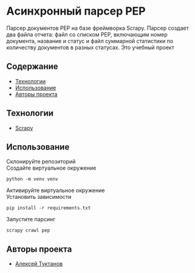 # Aсинхронный парсер PEP
Парсер документов PEP на базе фреймворка Scrapy. Парсер создает два файла отчета: файл со списком PEP, включающим номер документа, название и статус и файл суммарной статистики по количеству документов в разных статусах. Это учебный проект

## Содержание
- [Технологии](#технологии)
- [Использование](#использование)
- [Авторы проекта](#авторы-проекта)

## Технологии
- [Scrapy](https://scrapy.org/)

## Использование
Склонируйте репозиторий  
Создайте виртуальное окружение 
```
python -m venv venv
```
Активируйте виртуальное окружение  
Установить зависимости 
```
pip install -r requirements.txt
```
Запустите парсинг
```
scrapy crawl pep
```

## Авторы проекта

- [Алексей Туктанов](https://t.me/atuktanov)